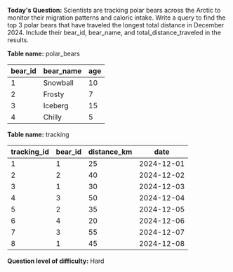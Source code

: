 **Today's Question:**
Scientists are tracking polar bears across the Arctic to monitor their migration patterns and caloric intake. Write a query to find the top 3 polar bears that have traveled the longest total distance in December 2024. Include their bear_id, bear_name, and total_distance_traveled in the results.

**Table name:** polar_bears

| bear_id | bear_name | age |
|---------|-----------|-----|
|    1    | Snowball  |  10 |
|    2    | Frosty    |   7 |
|    3    | Iceberg   |  15 |
|    4    | Chilly    |   5 |

**Table name:** tracking

| tracking_id | bear_id | distance_km |    date    |
|-------------|---------|-------------|------------|
|      1      |    1    |     25      | 2024-12-01 |
|      2      |    2    |     40      | 2024-12-02 |
|      3      |    1    |     30      | 2024-12-03 |
|      4      |    3    |     50      | 2024-12-04 |
|      5      |    2    |     35      | 2024-12-05 |
|      6      |    4    |     20      | 2024-12-06 |
|      7      |    3    |     55      | 2024-12-07 |
|      8      |    1    |     45      | 2024-12-08 |

**Question level of difficulty:**
Hard
